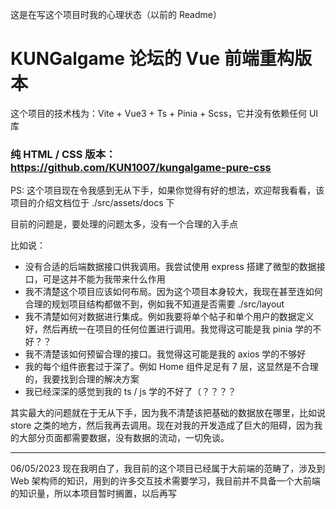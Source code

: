 这是在写这个项目时我的心理状态（以前的 Readme）

# KUNGalgame 论坛的 Vue 前端重构版本

这个项目的技术栈为：Vite + Vue3 + Ts + Pinia + Scss，它并没有依赖任何 UI 库

### 纯 HTML / CSS 版本：https://github.com/KUN1007/kungalgame-pure-css


PS: 这个项目现在令我感到无从下手，如果你觉得有好的想法，欢迎帮我看看，该项目的介绍文档位于 ./src/assets/docs 下

目前的问题是，要处理的问题太多，没有一个合理的入手点

比如说：

* 没有合适的后端数据接口供我调用。我尝试使用 express 搭建了微型的数据接口，可是这并不能为我带来什么作用
* 我不清楚这个项目应该如何布局。因为这个项目本身较大，我现在甚至连如何合理的规划项目结构都做不到，例如我不知道是否需要 ./src/layout
* 我不清楚如何对数据进行集成。例如我要将单个帖子和单个用户的数据定义好，然后再统一在项目的任何位置进行调用。我觉得这可能是我 pinia 学的不好？？
* 我不清楚该如何预留合理的接口。我觉得这可能是我的 axios 学的不够好
* 我的每个组件嵌套过于深了。例如 Home 组件足足有 7 层，这显然是不合理的，我要找到合理的解决方案
* 我已经深深的感觉到我的 ts / js 学的不好了（？？？？

其实最大的问题就在于无从下手，因为我不清楚该把基础的数据放在哪里，比如说 store 之类的地方，然后我再去调用。现在对我的开发造成了巨大的阻碍，因为我的大部分页面都需要数据，没有数据的流动，一切免谈。

---

06/05/2023
现在我明白了，我目前的这个项目已经属于大前端的范畴了，涉及到 Web 架构师的知识，用到的许多交互技术需要学习，我目前并不具备一个大前端的知识量，所以本项目暂时搁置，以后再写
